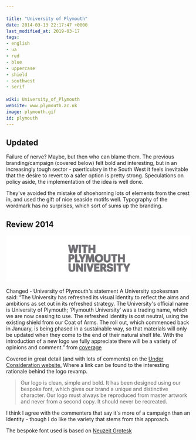 ```yaml
---

title: "University of Plymouth"
date: 2014-03-13 22:17:47 +0000
last_modified_at: 2019-03-17
tags:
- english
- ua
- red
- blue
- uppercase
- shield
- southwest
- serif

wiki: University_of_Plymouth
website: www.plymouth.ac.uk
image: plymouth.gif
id: plymouth
---
```

## Updated

Failure of nerve? Maybe, but then who can blame them. The previous branding/campaign (covered below) felt bold and interesting, but in an increasingly tough sector - paerticulary in the South West it feels inevitable that the desire to revert to a safer option is pretty strong. Speculations on policy aside, the implementation of the idea is well done.

They've avoided the mistake of shoehorning lots of elements from the crest in, and used the gift of nice seaside motifs well. Typography of the wordmark has no surprises, which sort of sums up the branding.

## Review 2014

![Old Logo](/images/logospotter/plymouth2014.gif)

Changed  - University of Plymouth's statement
A University spokesman said: “The University has refreshed its visual identity to reflect the aims and ambitions as set out in its refreshed strategy. The University's official name is University of Plymouth; ‘Plymouth University’ was a trading name, which we are now ceasing to use. The refreshed identity is cost neutral, using the existing shield from our Coat of Arms. The roll out, which commenced back in January, is being phased in a sustainable way, so that materials will only be updated when they come to the end of their natural shelf life. With the introduction of a new logo we fully appreciate there will be a variety of opinions and comment.” from [coverage][coverage]

Covered in great detail (and with lots of comments) on the <a href="http://www.underconsideration.com/brandnew/archives/im_with.php">Under Consideration website.</a> Where a link can be found to the interesting rationale behind the logo revamp.

<blockquote>Our logo is clean, simple and bold. It has been designed using our bespoke font, which gives our brand a unique and distinctive character. Our logo must always be reproduced from master artwork and never from a second copy. It should never be recreated.
</blockquote>

I think I agree with the commenters that say it's more of a campaign than an Identity - though I do like the variety that stems from this approach.

The bespoke font used is based on <a href="http://www.myfonts.com/fonts/urw/neuzeit-grotesk/">Neuzeit Grotesk</a>

[coverage]: https://www.plymouthherald.co.uk/news/plymouth-university-changed-name-its-1526275
